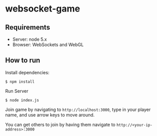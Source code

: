 # websocket-game

## Requirements

 - Server: node 5.x
 - Browser: WebSockets and WebGL

## How to run

Install dependencies:

    $ npm install

Run Server

    $ node index.js

Join game by navigating to `http://localhost:3000`, type in your player name, and use arrow keys to move around.

You can get others to join by having them navigate to `http://<your-ip-address>:3000`
